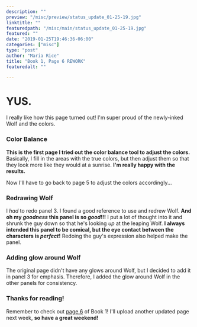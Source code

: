 ```yaml
---
description: ""
preview: "/misc/preview/status_update_01-25-19.jpg"
linktitle: ""
featuredpath: "/misc/main/status_update_01-25-19.jpg"
featured: ""
date: "2019-01-25T19:46:36-06:00"
categories: ["misc"]
type: "post"
author: "Maria Rice"
title: "Book 1, Page 6 REWORK"
featuredalt: ""

---
```


# YUS.

I really like how this page turned out! I'm super proud of the newly-inked Wolf and the colors.

### Color Balance

**This is the first page I tried out the color balance tool to adjust the colors.** Basically, I fill 
in the areas with the true colors, but then adjust them so that they look more like they would 
at a sunrise. **I'm really happy with the results.** 

Now I'll have to go back to page 5 to adjust the colors accordingly...

### Redrawing Wolf 

I _had_ to redo panel 3. I found a good reference to use and redrew Wolf. 
**And oh my _goodness_ this panel is so _good_!!!** I put a lot of thought into it 
and shrunk the guy down so that he's looking _up_ at the leaping Wolf. **I always intended 
this panel to be comical, but the eye contact between the characters is _perfect_!** 
Redoing the guy's expression also helped make the panel. 

### Adding glow around Wolf

The original page didn't have any glows around Wolf, but I decided to add it in panel 3 for emphasis.
Therefore, I added the glow around Wolf in the other panels for consistency. 

### Thanks for reading!

Remember to check out [page 6](https://mcrice123.github.io/morphic/blog/book-1-page-06/) of Book 1! 
I'll upload another updated page next week, **so have a great weekend!**
